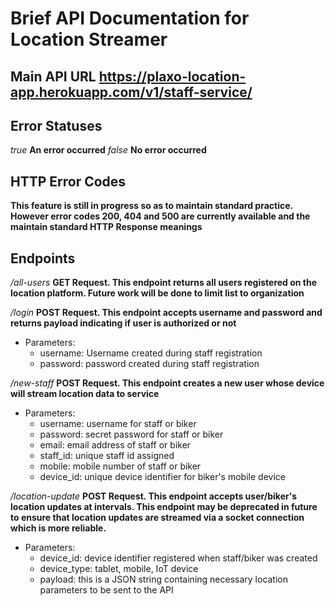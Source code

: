 # Brief API Documentation for Location Streamer
## Main API URL **https://plaxo-location-app.herokuapp.com/v1/staff-service/**

## Error Statuses
*true* **An error occurred**
*false* **No error occurred**

## HTTP Error Codes
**This feature is still in progress so as to maintain standard practice. However error codes 200, 404 and 500 are currently available and the maintain standard HTTP Response meanings**

## Endpoints
*/all-users* **GET Request. This endpoint returns all users registered on the location platform. Future work will be done to limit list to organization**

*/login* **POST Request. This endpoint accepts username and password and returns payload indicating if user is authorized or not**

- Parameters: 
	- username: Username created during staff registration
 	- password: password created during staff registration

*/new-staff* **POST Request. This endpoint creates a new user whose device will stream location data to service**

- Parameters:
	- username: username for staff or biker
	- password: secret password for staff or biker
	- email: email address of staff or biker
	- staff_id: unique staff id assigned
	- mobile: mobile number of staff or biker
	- device_id: unique device identifier for biker's mobile device

*/location-update* **POST Request. This endpoint accepts user/biker's location updates at intervals. This endpoint may be deprecated in future to ensure that location updates are streamed via a socket connection which is more reliable.**

- Parameters:
	- device_id: device identifier registered when staff/biker was created
	- device_type: tablet, mobile, IoT device
	- payload: this is a JSON string containing necessary location parameters to be sent to the API
